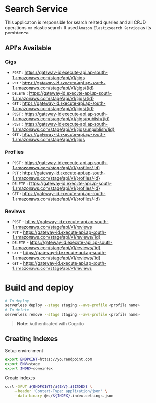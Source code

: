 # Search Service

This application is responsible for search related queries and all CRUD operations
on elastic search. It used `Amazon Elasticsearch Service` as its persistence.  

## API's Available

### Gigs
  - `POST` : https://gateway-id.execute-api.ap-south-1.amazonaws.com/stage/api/v1/gigs
  - `PUT` : https://gateway-id.execute-api.ap-south-1.amazonaws.com/stage/api/v1/gigs/{id}
  - `DELETE` : https://gateway-id.execute-api.ap-south-1.amazonaws.com/stage/api/v1/gigs/{id}
  - `GET` : https://gateway-id.execute-api.ap-south-1.amazonaws.com/stage/api/v1/gigs/{id}
  - `POST` : https://gateway-id.execute-api.ap-south-1.amazonaws.com/stage/api/v1/gigs/publish/{id}
  - `POST` : https://gateway-id.execute-api.ap-south-1.amazonaws.com/stage/api/v1/gigs/unpublish/{id}
  - `GET` : https://gateway-id.execute-api.ap-south-1.amazonaws.com/stage/api/v1/gigs

### Profiles
  - `POST` : https://gateway-id.execute-api.ap-south-1.amazonaws.com/stage/api/v1/profiles/{id}
  - `PUT` : https://gateway-id.execute-api.ap-south-1.amazonaws.com/stage/api/v1/profiles/{id}
  - `DELETE` : https://gateway-id.execute-api.ap-south-1.amazonaws.com/stage/api/v1/profiles/{id}
  - `GET` : https://gateway-id.execute-api.ap-south-1.amazonaws.com/stage/api/v1/profiles/{id}

### Reviews
  - `POST` - https://gateway-id.execute-api.ap-south-1.amazonaws.com/stage/api/v1/reviews
  - `PUT` - https://gateway-id.execute-api.ap-south-1.amazonaws.com/stage/api/v1/reviews/{id}
  - `DELETE` - https://gateway-id.execute-api.ap-south-1.amazonaws.com/stage/api/v1/reviews/{id}
  - `GET` - https://gateway-id.execute-api.ap-south-1.amazonaws.com/stage/api/v1/reviews/{id}
  - `GET` - https://gateway-id.execute-api.ap-south-1.amazonaws.com/stage/api/v1/reviews

# Build and deploy 

```sh
# To deploy
serverless deploy --stage staging --aws-profile <profile name>
# To delete
serverless remove --stage staging --aws-profile <profile name>
```

> **Note**: Authenticated with Cognito

## Creating Indexes

Setup environment
```bash
export ENDPOINT=https://yourendpoint.com
export ENV=stage
export INDEX=someindex
```

Create indexes 
```bash
curl -XPUT ${ENDPOINT}/${ENV}.${INDEX} \
    --header 'Content-Type: application/json' \
    --data-binary @es/${INDEX}.index.settings.json
```

